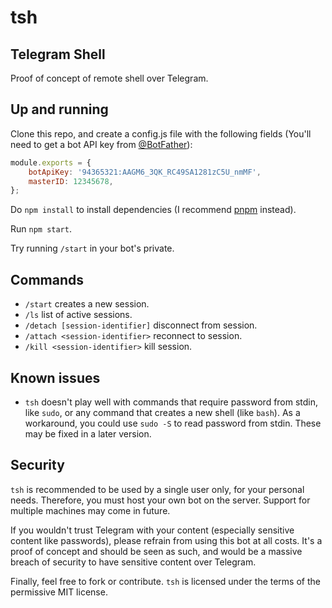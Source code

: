 # tsh

## Telegram Shell

Proof of concept of remote shell over Telegram.

## Up and running

Clone this repo, and create a config.js file with the following fields (You'll need to get a bot API key from [@BotFather](https://t.me/BotFather)):

```JavaScript
module.exports = {
	botApiKey: '94365321:AAGM6_3QK_RC49SA1281zC5U_nmMF',
	masterID: 12345678,
};
```

Do `npm install` to install dependencies (I recommend [pnpm](https://github.com/pnpm/pnpm) instead).

Run `npm start`.

Try running `/start` in your bot's private.

## Commands

- `/start` creates a new session.
- `/ls` list of active sessions.
- `/detach [session-identifier]` disconnect from session.
- `/attach <session-identifier>` reconnect to session.
- `/kill <session-identifier>` kill session.

## Known issues

- `tsh` doesn't play well with commands that require password from stdin, like `sudo`, or any command that creates a new shell (like `bash`). As a workaround, you could use `sudo -S` to read password from stdin. These may be fixed in a later version.

## Security

`tsh` is recommended to be used by a single user only, for your personal needs. Therefore, you must host your own bot on the server. Support for multiple machines may come in future.

If you wouldn't trust Telegram with your content (especially sensitive content like passwords), please refrain from using this bot at all costs. It's a proof of concept and should be seen as such, and would be a massive breach of security to have sensitive content over Telegram.

Finally, feel free to fork or contribute. `tsh` is licensed under the terms of the permissive MIT license.
